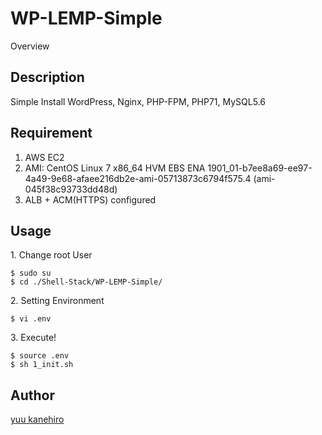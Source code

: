 WP-LEMP-Simple
====

Overview

## Description

Simple Install WordPress, Nginx, PHP-FPM, PHP71, MySQL5.6


## Requirement

1. AWS EC2
2. AMI: CentOS Linux 7 x86_64 HVM EBS ENA 1901_01-b7ee8a69-ee97-4a49-9e68-afaee216db2e-ami-05713873c6794f575.4 (ami-045f38c93733dd48d)
3. ALB + ACM(HTTPS) configured


## Usage

<p>1. Change root User</p>

```
$ sudo su
$ cd ./Shell-Stack/WP-LEMP-Simple/
```


<p>2. Setting Environment</p>

```
$ vi .env
```

<p>3. Execute!</p>

```
$ source .env
$ sh 1_init.sh
```


## Author

[yuu kanehiro](https://github.com/yuukanehiro)
